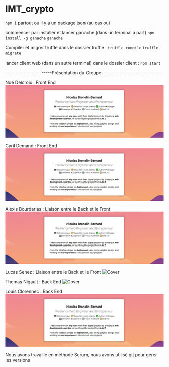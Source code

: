 # IMT_crypto

`npm i` partout ou il y a un package.json (au cas ou)

commencer par installer et lancer ganache (dans un terminal a part)
`npm install -g ganache`
`ganache`

Compiler et migrer truffle
dans le dossier truffle :
`truffle compile`
`truffle migrate`

lancer client web (dans un autre terminal)
dans le dossier client :
`npm start`


-----------------------Présentation du Groupe------------------------------

Noé Delcroix : Front End
![Cover](https://github.com/NicolasBrondin/NicolasBrondin/blob/master/img/cover.jpg)

Cyril Demand : Front End
![Cover](https://github.com/NicolasBrondin/NicolasBrondin/blob/master/img/cover.jpg)

Alexis Bourdarias : Liaison entre le Back et le Front
![Cover](https://github.com/NicolasBrondin/NicolasBrondin/blob/master/img/cover.jpg)

Lucas Senez : Liaison entre le Back et le Front
![Cover](https://cdn.discordapp.com/attachments/1102927913969533063/1104028976311189535/IMG_20230505_145648.jpg)

Thomas Nigault : Back End
![Cover](https://cdn.discordapp.com/attachments/1102927913969533063/1104029862311772220/IMG_20230505_150008.jpg)

Louis Clorennec : Back End
![Cover](https://github.com/NicolasBrondin/NicolasBrondin/blob/master/img/cover.jpg)

Nous avons travaillé en méthode Scrum, nous avons utilisé git pour gérer les versions
